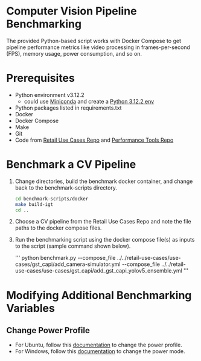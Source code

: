# Computer Vision Pipeline Benchmarking

The provided Python-based script works with Docker Compose to get pipeline performance 
metrics like video processing in frames-per-second (FPS), memory usage, power
consumption, and so on.

# Prerequisites 

- Python environment v3.12.2
  - could use [Miniconda](https://conda.io/projects/conda/en/latest/user-guide/tasks/manage-python.html) and create a [Python 3.12.2 env](https://conda.io/projects/conda/en/latest/user-guide/tasks/manage-python.html)
- Python packages listed in requirements.txt
- Docker
- Docker Compose
- Make
- Git
- Code from [Retail Use Cases Repo](https://github.com/intel-retail/retail-use-cases) and [Performance Tools Repo](https://github.com/intel-retail/performance-tools)

# Benchmark a CV Pipeline

1. Change directories, build the benchmark docker container, and change back to the benchmark-scripts directory.
   ```bash
   cd benchmark-scripts/docker
   make build-igt
   cd ..
   ```
2. Choose a CV pipeline from the Retail Use Cases Repo and note the file paths to the docker compose files.
3. Run the benchmarking script using the docker compose file(s) as inputs to the script (sample command shown below).

    '''
   python benchmark.py --compose_file ../../retail-use-cases/use-cases/gst_capi/add_camera-simulator.yml --compose_file ../../retail-use-cases/use-cases/gst_capi/add_gst_capi_yolov5_ensemble.yml
    '''

# Modifying Additional Benchmarking Variables

## Change Power Profile

- For Ubuntu, follow this [documentation](https://help.ubuntu.com/stable/ubuntu-help/power-profile.html.en) to change the power profile.
- For Windows, follow this [documentation](https://support.microsoft.com/en-us/windows/change-the-power-mode-for-your-windows-pc-c2aff038-22c9-f46d-5ca0-78696fdf2de8) to change the power mode.